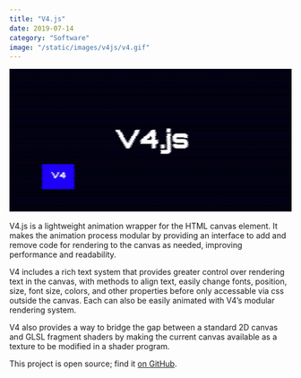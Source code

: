```yaml
---
title: "V4.js"
date: 2019-07-14
category: "Software"
image: "/static/images/v4js/v4.gif"
---
```


![](/static/images/v4js/v4.gif)

V4.js is a lightweight animation wrapper for the HTML canvas element. It makes the animation process modular by providing an interface to add and remove code for rendering to the canvas as needed, improving performance and readability.

V4 includes a rich text system that provides greater control over rendering text in the canvas, with methods to align text, easily change fonts, position, size, font size, colors, and other properties before only accessable via css outside the canvas. Each can also be easily animated with V4’s modular rendering system.

V4 also provides a way to bridge the gap between a standard 2D canvas and GLSL fragment shaders by making the current canvas available as a texture to be modified in a shader program.

This project is open source; find it [on GitHub](https://github.com/rainflame/V4.js).
